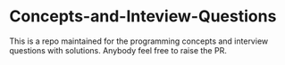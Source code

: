 # Concepts-and-Inteview-Questions
This is a repo maintained for the programming concepts and interview questions with solutions. Anybody feel free to raise the PR.
